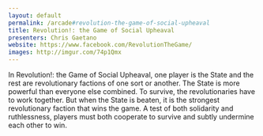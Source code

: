 ```yaml
---
layout: default
permalink: /arcade#revolution-the-game-of-social-upheaval
title: Revolution!: the Game of Social Upheaval
presenters: Chris Gaetano
website: https://www.facebook.com/RevolutionTheGame/
images: http://imgur.com/74p1Qmx
---
```

In Revolution!: the Game of Social Upheaval, one player is the State and the rest are revolutionary factions of one sort or another. The State is more powerful than everyone else combined. To survive, the revolutionaries have to work together. But when the State is beaten, it is the strongest revolutionary faction that wins the game. A test of both solidarity and ruthlessness, players must both cooperate to survive and subtly undermine each other to win. 
